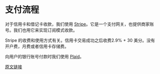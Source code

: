 # 支付流程

对于信用卡和借记卡收款，我们使用 [Stripe](http://stripe.com/)。它是一个支付网关，也提供商家账号。我们也用它来实现订阅模式收款。

Stripe 的收费和使用方式有关。信用卡交易成功之后收费2.9% + 30 美分。没有开户费，月费或者信用卡存储费。

向用户的银行账号付款时我们使用 [Plaid](https://plaid.com/)。

[原文链接](https://thoughtbot.com/playbook/production/payment-processing)
